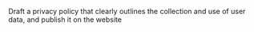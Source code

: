 Draft a privacy policy that clearly outlines the collection and use of user data, and publish it on the website